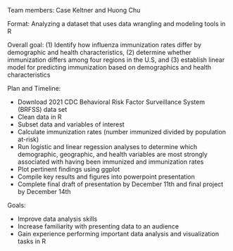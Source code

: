Team members: Case Keltner and Huong Chu

Format: Analyzing a dataset that uses data wrangling and modeling tools in R

Overall goal: (1) Identify how influenza immunization rates differ by demographic and health characteristics, (2) determine whether immunization differs among four regions in the U.S, and (3) establish linear model for predicting immunization based on demographics and health characteristics 

Plan and Timeline:
  - Download 2021 CDC Behavioral Risk Factor Surveillance System (BRFSS) data set
  - Clean data in R
  - Subset data and variables of interest
  - Calculate immunization rates (number immunized divided by population at-risk)
  - Run logistic and linear regession analyses to determine which demographic, geographic, and health variables are most strongly associated with having been immunized and immunization rates
  - Plot pertinent findings using ggplot
  - Compile key results and figures into powerpoint presentation
  - Complete final draft of presentation by December 11th and final project by December 14th 

Goals:
  - Improve data analysis skills
  - Increase familiarity with presenting data to an audience
  - Gain experience performing important data analysis and visualization tasks in R
